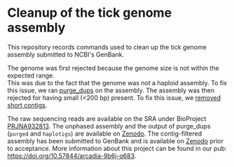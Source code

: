 # Cleanup of the tick genome assembly

This repository records commands used to clean up the tick genome assembly submitted to NCBI's GenBank.

The genome was first rejected because the genome size is not within the expected range.  
This was due to the fact that the genome was not a haploid assembly.
To fix this issue, we ran [purge_dups](./00_purge_duplicates_from_assembly.md) on the assembly.
The assembly was then rejected for having small (<200 bp) present.
To fix this issue, we [removed short contigs](./01_cleanup_genome_for_ncbi_deposition.ipynb).

The raw sequencing reads are available on the SRA under BioProject [PRJNA932813](https://www.ncbi.nlm.nih.gov/bioproject/PRJNA932813).
The unphased assembly and the output of purge_dups (`purged` and `haplotigs`) are available on [Zenodo](https://doi.org/10.5281/zenodo.7747101).
The contig-filtered assembly has been submitted to GenBank and is available on [Zenodo](https://doi.org/10.5281/zenodo.7783367) prior to acceptance.
More information about this project can be found in our pub: https://doi.org/10.57844/arcadia-9b6j-q683.
